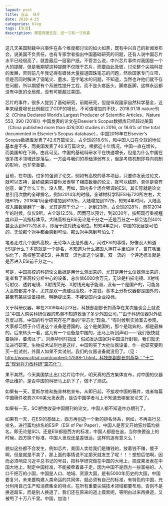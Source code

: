 ```yaml
---
layout: post
title: 丘山  日斤
date: 2018-4-25
categories: blog
tags: [生活]
description: 哪管真理无穷，进一寸有一寸欢喜　
---
```


这几天美国制裁中兴事件在各个维度都讨论的如火如荼，既有中兴自己的新闻发布会，说美国不负责任，也有专家学者指出中国基础研究的问题，还有人说中国芯片水平已经很高了，就差最后一层窗户纸。不管怎么说，中兴芯片事件对我国是一个大的提醒，但是我期望这种提醒不仅限于芯片，而要由此及彼，讨论整个尖端科技的发展，否则前几年我记得有媒体大量报道圆珠笔芯的问题，然后国家专门立项，但是否同时解决了钢笔尖、墨水、签字笔水的问题，不知道，当然也许他们就不存在问题，所以期望有个系统性提升工程，而不是头疼医头，脚疼医脚，这样永远都没有中医的全局观，没有可能超过美国。

芯片的事件，很多人提到了基础研究，前期研究，但是纵观国家自然科学基金，近年来经费增长比例超过了GDP的增长，不可谓增加的不快，2018.01.18 nature刊文《China Declared World’s Largest Producer of Scientific Articles，Nature 553, 390 (2018)》中国发表的论文在Elsevier’s Scopus数据库已经超过美国（China published more than 426,000 studies in 2016, or 18.6% of the total documented in Elsevier’s Scopus database），中国2016年在Elsevier’s Scopus数据库发表了42.6万篇论文，占全球的18.6%，和中国人口在全球的地位基本差不多，而美国发表了40.9万篇论文，根据近十年情况，中国一直在增长，而美国却在下降。由此可见，中国的基础科研水平在快速增长，但是为什么中国在很多技术领域还是落后，一方面与我们的基础薄弱有关，但是考核机制即导向机制的影响，也非常重要。

目前，在中国，过多的强调了论文，例如有高校的基本项目，只要你发表过论文，就可以支持，最终结果只要你发表够了相应数量的论文，就可以结题，具体是否有创意，做了什么工作，没人管。再如，国内多个场合强调的ESI，其实际就是论文总引用次数的全球排名，例如2014年的时候，全球材料学科ESI有720所左右，大陆60所，2018年1月全球增加到813所，大陆增加到117所，短短4年时间，大陆高校入围数量翻了一番，尤其是前千分之一，达到23所，占全球的28%，而在2014年的时候，仅仅9所，占全球12.5%，因而可以预计，到2030年，按照现行重视程度和双一流指标体系，大陆高校在ESI无论是千分之一还是百分之一都会达到40%甚至达到50%的水平，即居于绝对统治地位。短短4年之间，中国的发展是可怕的，无论那个对手都会感到可怕，那么对手感到可怕么？

笔者走过几个国外高校，无论华人还是外国人，问过ESI的事情，好像没人知道ESI是什么？本质就是一个排名，不知道为什么被国人捧在手里怕掉了，含在嘴里怕化了，高校整天提ESI，并且双一流也拿这个说事，双一流的一个评选标准就是是否进入ESI前千分之一。

可是，中国高校的科研论文数据是用什么测出来的，尤其是用什么仪器测出来的，笔者看了某高校分析中心的设备，总价值6000余万元，无论是扫描电镜、X射线衍射仪、透射电镜、X射线荧光、X射线光电子能谱，没有一个是国产的，可能各大高校都差不多，尤其是双一流建设高校，不差钱，基本上分析仪器都是国外的，甚至有某些设备招标，明确提出来，不接受国内企业投标。

关于科研仪器，早在2009年4月23日，科技部副部长刘燕华在某次座谈会上就说过“中国人购买科研仪器的热潮不知道救活了多少外国公司。”“由于科研仪器对外依存度过高，中国的科学研究存在严重的“空芯化”现象。” “有时候到实验室去参观，大家都习惯于介绍说这个设备是德国的，这个是美国的，那个是瑞典的，都是最棒的。后来转头一看，这儿有一个设备是中国的，还马上听到声明——‘我们很快就要换掉，要淘汰了’。刘燕华同时指出：假如发达国家对中国进行封锁，我们就无法进行研究。生物技术试剂也是这样，中国购买了大批仪器设备，作一批研究要购买一批试剂，外国人如果不卖试剂，我们的仪器设备就没用了。（见：http://www.ctisd.com/content-17598-1.html，科技部副部长刘燕华：“十二五”规划将力改科研“空芯化”）

果不其然，今天美国禁止出口芯片给中兴，明天真的西方集体宣布，对中国的仪器停止维护，是否中国的科研马上趴下了，做不了测试。

如果有一天，爱斯尔维和施普林格宣布，从即日起，不接收中国的稿件，或者每篇中国稿件收费2000美元发表费，是否中国学者马上不知道去哪里发论文了。

如果有一天，SCI拒绝收录中国期刊的论文，中国人都不知道咋办期刊了。

如果有一天，在ESI的基础上，西方再创造一个新的排名体系，例如，不再进行总排名，进行篇均排名的ESIP（ESI of Per Paper），中国人是否又开始狂炒篇均排名，即无论是SCI，还是ESI都是西方的标准，中国人都是在追，当你快要追上的时候，西方换个标准，中国人发现还是差很远，这样的追有意义么！

貌似这些都不会发生，例如芯片，美国人卖给我们是赚钱的，放着钱不赚，傻子啊，但是就是不卖了，那上面的事情说不定那天就发生了呢！！！想想后怕啊，因而必须响应习近平总书记的号召，把科学研究做在中国的大地上，把成果发表在中国大地上，制定中国标准，不能被牵着鼻子走。因为中国不是西方一些富裕的、人口千把万的小国，中国是人口、地域、资源大国，是有5000年历史的大国，中国要复兴，未来要构建人类命运的共同体，就必须有自己的标准，有特色的中国，充分利用自己生产和消费集全的特点，在所有重要尖端技术领域都要布局，否则不是换道超车，而是别人换道了，我们还在原来的道上摸索呢，等明白过来再换道，又被甩了十万八千里。中国，加油！